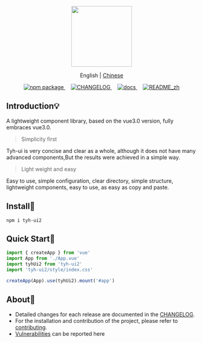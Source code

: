 <p align="center">
  <img height="160px" src="https://tianyuhao.cn/images/tyh-ui/tyh-ui2.svg">
</p>

<p align="center">
   English | <a href="https://github.com/Tyh2001/tyh-ui/blob/master/README.md">Chinese</a> 
</p>

<p align="center">
  <a href="https://www.npmjs.com/package/tyh-ui2">
    <img src="https://badgen.net/npm/v/tyh-ui2" alt="npm package">
  </a>
  <a style="margin-left:15px;" href="https://github.com/Tyh2001/tyh-ui/blob/master/CHANGELOG.md">
    <img src="https://img.shields.io/badge/tyh--ui-CHANGELOG-orange" alt="CHANGELOG">
  </a>
  <a style="margin-left:15px;" href="https://tianyuhao.cn/v3">
    <img src="https://img.shields.io/badge/tyh--ui-docs-red" alt="docs">
  </a>
  <a style="margin-left:15px;" href="https://github.com/Tyh2001/tyh-ui/blob/master/README_zh.md">
    <img src="https://img.shields.io/badge/tyh--ui-README__zh-yellowgreen" alt="README_zh">
  </a>
</p>

## Introduction:bulb:

A lightweight component library, based on the vue3.0 version, fully embraces vue3.0.

> Simplicity first

Tyh-ui is very concise and clear as a whole, although it does not have many advanced components,But the results were achieved in a simple way.

> Light weight and easy

Easy to use, simple configuration, clear directory, simple structure, lightweight components, easy to use, as easy as copy and paste.

## Install:wrench:

```shell
npm i tyh-ui2
```

## Quick Start:key:

```js
import { createApp } from 'vue'
import App from './App.vue'
import tyhUi2 from 'tyh-ui2'
import 'tyh-ui2/style/index.css'

createApp(App).use(tyhUi2).mount('#app')
```

## About:page_facing_up:

- Detailed changes for each release are documented in the [CHANGELOG](https://github.com/Tyh2001/tyh-ui/blob/master/CHANGELOG.md).
- For the installation and contribution of the project, please refer to [contributing](https://github.com/Tyh2001/tyh-ui/blob/master/contributing.md).
- [Vulnerabilities](https://github.com/Tyh2001/tyh-ui/blob/master/SECURITY.md) can be reported here
